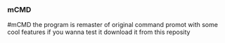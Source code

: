 ### mCMD
#mCMD
the program is remaster of original command promot with some cool features if you wanna test it download it from this reposity
